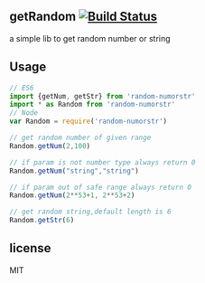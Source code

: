 ## getRandom [![Build Status](https://www.travis-ci.org/isLishude/get-random.svg?branch=master)](https://www.travis-ci.org/isLishude/get-random)
a simple lib to get random number or string 

## Usage

```js
// ES6
import {getNum, getStr} from 'random-numorstr'
import * as Random from 'random-numorstr'
// Node
var Random = require('random-numorstr')

// get random number of given range
Random.getNum(2,100)

// if param is not number type always return 0
Random.getNum("string","string")

// if param out of safe range always return 0
Random.getNum(2**53+1, 2**53+2)

// get random string,default length is 6
Random.getStr(6)
```

## license
MIT